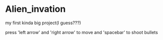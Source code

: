 # Alien_invation
my first kinda big project(I guess???)

press 'left arrow' and 'right arrow' to move and 'spacebar' to shoot bullets
